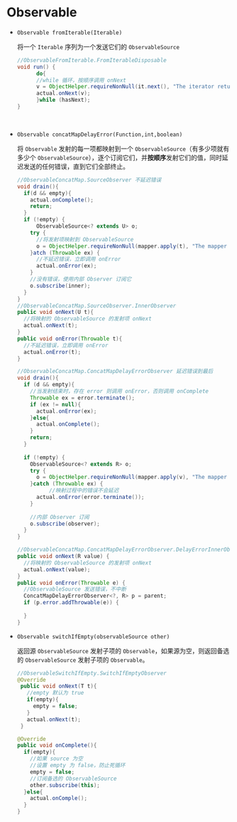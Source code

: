 # Observable

* `Observable fromIterable(Iterable)`

  将一个 `Iterable` 序列为一个发送它们的 `ObservableSource`

  ``` java
  //ObservableFromIterable.FromIterableDisposable
  void run() {
    	do{
        //while 循环，按顺序调用 onNext
        v = ObjectHelper.requireNonNull(it.next(), "The iterator returned a null value");
        actual.onNext(v);
    	}while (hasNext);
  }
  ```

  ​

* `Observable concatMapDelayError(Function,int,boolean)`

  将 `Observable` 发射的每一项都映射到一个 `ObservableSource`（有多少项就有多少个 `ObservableSource`），逐个订阅它们，并**按顺序**发射它们的值，同时延迟发送的任何错误，直到它们全部终止。

  ``` java
  //ObservableConcatMap.SourceObserver 不延迟错误
  void drain(){
    if(d && empty){
      actual.onComplete();
      return;
    }
    if (!empty) {
    	ObservableSource<? extends U> o;
      try {
        //将发射项映射到 ObservableSource
        o = ObjectHelper.requireNonNull(mapper.apply(t), "The mapper returned a null ObservableSource");
      }atch (Throwable ex) {
        //不延迟错误，立即调用 onError
        actual.onError(ex);
      }
      //没有错误，使用内部 Observer 订阅它
      o.subscribe(inner);
    }
  }
  //ObservableConcatMap.SourceObserver.InnerObserver
  public void onNext(U t){
    //将映射的 ObservableSource 的发射项 onNext
    actual.onNext(t);
  }
  public void onError(Throwable t){
    //不延迟错误，立即调用 onError
    actual.onError(t);
  }
  ```

  ``` java
  //ObservableConcatMap.ConcatMapDelayErrorObserver 延迟错误到最后
  void drain(){
    if (d && empty){
      //当发射结束时，存在 error 则调用 onError，否则调用 onComplete
      Throwable ex = error.terminate();
      if (ex != null){
      	actual.onError(ex);
      }else{
        actual.onComplete();
      }
      return;
    }
    
    if (!empty) {
      ObservableSource<? extends R> o;
      try {
        o = ObjectHelper.requireNonNull(mapper.apply(v), "The mapper returned a null ObservableSource");
      }catch (Throwable ex) {
        	//映射过程中的错误不会延迟
      	actual.onError(error.terminate());
      }
      
      //内部 Observer 订阅
      o.subscribe(observer);	
    }
  }

  //ObservableConcatMap.ConcatMapDelayErrorObserver.DelayErrorInnerObserver
  public void onNext(R value) {
    //将映射的 ObservableSource 的发射项 onNext
  	actual.onNext(value);
  }
  public void onError(Throwable e) {
    //ObservableSource 发送错误，不中断
    ConcatMapDelayErrorObserver<?, R> p = parent;
    if (p.error.addThrowable(e)) {
    	
    }
  }
  ```

* `Observable switchIfEmpty(observableSource other)`

  返回源 `ObservableSource` 发射子项的 `Observable`，如果源为空，则返回备选的 `ObservableSource` 发射子项的 `Observable`。

  ``` java
  //ObservableSwitchIfEmpty.SwitchIfEmptyObserver
  @Override
   public void onNext(T t){
     //empty 默认为 true
     if(empty){
       empty = false;
     }
     actual.onNext(t);
   }

  @Override
  public void onComplete(){
    if(empty){
      //如果 source 为空
      //设置 empty 为 false，防止死循环
      empty = false;
      //订阅备选的 ObservableSource
      other.subscribe(this);
    }else{
      actual.onComple();
    }
  }
  ```

  ​

  ​